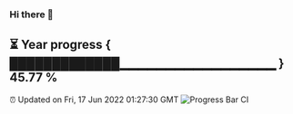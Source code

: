 ### Hi there 👋
⏳ Year progress { █████████████▁▁▁▁▁▁▁▁▁▁▁▁▁▁▁▁▁ } 45.77 %
---
⏰ Updated on Fri, 17 Jun 2022 01:27:30 GMT
![Progress Bar CI](https://github.com/liununu/liununu/workflows/Progress%20Bar%20CI/badge.svg)
